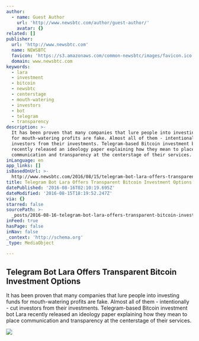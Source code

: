 ```yaml
---
author:
  - name: Guest Author
    url: 'http://www.newsbtc.com/author/guest-author/'
    avatar: {}
related: []
publisher:
  url: 'http://www.newsbtc.com'
  name: NEWSBTC
  favicon: 'https://s3.amazonaws.com/common-newsbtc/images/favicon.ico'
  domain: www.newsbtc.com
keywords:
  - lara
  - investment
  - bitcoin
  - newsbtc
  - centerstage
  - mouth-watering
  - investors
  - bot
  - telegram
  - transparency
description: >-
  It has been proven that many companies that lure people into investing funds
  for mouth-watering profits are fake. Almost all of them - intentionally - cut
  investors from their investments. Telegram-based Bitcoin investment bot Lara
  recently released an ideology paper explaining how they mean to place
  communication and transparency at the centerstage of their services.
inLanguage: en
app_links: []
isBasedOnUrl: >-
  http://www.newsbtc.com/2016/08/15/telegram-bot-lara-offers-transparent-bitcoin-investment-options/
title: Telegram Bot Lara Offers Transparent Bitcoin Investment Options
datePublished: '2016-08-16T02:10:19.695Z'
dateModified: '2016-08-15T18:19:52.247Z'
via: {}
starred: false
sourcePath: >-
  _posts/2016-08-16-telegram-bot-lara-offers-transparent-bitcoin-investment-opti.md
inFeed: true
hasPage: false
inNav: false
_context: 'http://schema.org'
_type: MediaObject

---
```

<article style=""><h1>Telegram Bot Lara Offers Transparent Bitcoin Investment Options</h1><p>It has been proven that many companies that lure people into investing funds for mouth-watering profits are fake. Almost all of them - intentionally - cut investors from their investments. Telegram-based Bitcoin investment bot Lara recently released an ideology paper explaining how they mean to place communication and transparency at the centerstage of their services.</p><img src="http://s3.amazonaws.com/main-newsbtc-images/2016/08/15191043/FBPOST-825x510-1.jpg" /></article>